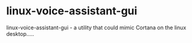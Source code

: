 # linux-voice-assistant-gui
linux-voice-assistant-gui - a utility that could mimic Cortana on the linux desktop.....
